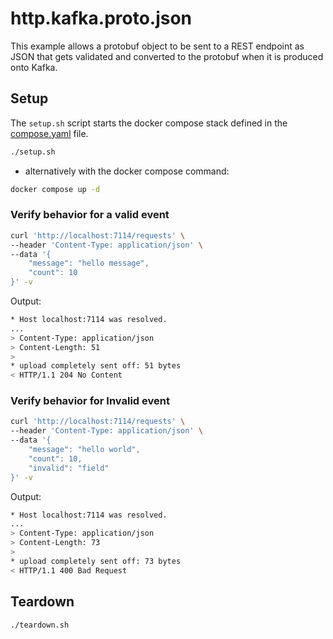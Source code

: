 # http.kafka.proto.json

This example allows a protobuf object to be sent to a REST endpoint as JSON that gets validated and converted to the protobuf when it is produced onto Kafka.

## Setup

The `setup.sh` script starts the docker compose stack defined in the [compose.yaml](compose.yaml) file.

```bash
./setup.sh
```

- alternatively with the docker compose command:

```bash
docker compose up -d
```

### Verify behavior for a valid event

```bash
curl 'http://localhost:7114/requests' \
--header 'Content-Type: application/json' \
--data '{
    "message": "hello message",
    "count": 10
}' -v
```

Output:

```bash
* Host localhost:7114 was resolved.
...
> Content-Type: application/json
> Content-Length: 51
>
* upload completely sent off: 51 bytes
< HTTP/1.1 204 No Content
```

### Verify behavior for Invalid event

```bash
curl 'http://localhost:7114/requests' \
--header 'Content-Type: application/json' \
--data '{
    "message": "hello world",
    "count": 10,
    "invalid": "field"
}' -v
```

Output:

```bash
* Host localhost:7114 was resolved.
...
> Content-Type: application/json
> Content-Length: 73
>
* upload completely sent off: 73 bytes
< HTTP/1.1 400 Bad Request
```

## Teardown

```bash
./teardown.sh
```
